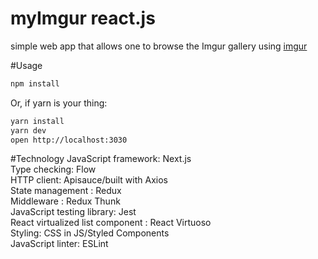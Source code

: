 # myImgur react.js
simple web app that allows one to browse the Imgur gallery using 
[imgur](https://api.imgur.com)

#Usage

```bash
npm install
```
Or, if yarn is your thing:

 ```bash
 yarn install
 yarn dev
 open http://localhost:3030
 ```

#Technology
JavaScript framework: Next.js <br />
Type checking: Flow <br />
HTTP client: Apisauce/built with Axios <br />
State management : Redux <br />
Middleware : Redux Thunk <br />
JavaScript testing library: Jest <br />
React virtualized list component : React Virtuoso <br />
Styling: CSS in JS/Styled Components <br />
JavaScript linter: ESLint